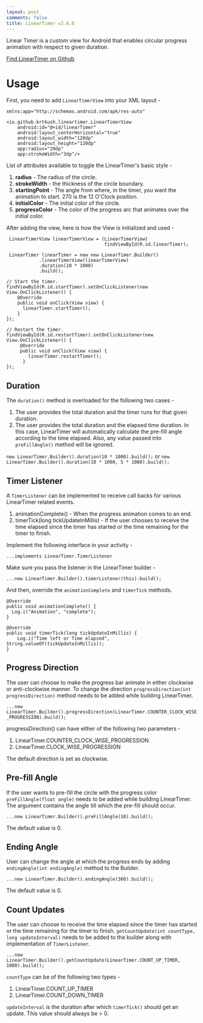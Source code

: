 ```yaml
---
layout: post
comments: false
title: LinearTimer v2.0.0
---
```


Linear Timer is a custom view for Android that enables circular progress animation with respect to given duration.

[Find LinearTimer on Github](https://github.com/krtkush/LinearTimer)

# Usage


First, you need to add `LinearTimerView` into your XML layout -

    xmlns:app="http://schemas.android.com/apk/res-auto"

    <io.github.krtkush.lineartimer.LinearTimerView
        android:id="@+id/linearTimer"
        android:layout_centerHorizontal="true"
        android:layout_width="120dp"
        android:layout_height="120dp"
        app:radius="20dp"
        app:strokeWidth="3dp"/>

List of attributes available to toggle the LinearTimer's basic style -

1. **radius** - The radius of the circle.
2. **strokeWidth** - the thickness of the circle boundary.
3. **startingPoint** - The angle from where, in the timer, you want the animation to start. 270 is the 12 O'Clock position.
4. **initialColor** - The initial color of the circle.
5. **progressColor** - The color of the progress arc that animates over the initial color.


After adding the view, here is how the View is initialized and used -

     LinearTimerView linearTimerView = (LinearTimerView)
                                        findViewById(R.id.linearTimer);

     LinearTimer linearTimer = new new LinearTimer.Builder()
                .linearTimerView(linearTimerView)
                .duration(10 * 1000)
                .build();

    // Start the timer.
    findViewById(R.id.startTimer).setOnClickListener(new View.OnClickListener() {
        @Override
        public void onClick(View view) {
          linearTimer.startTimer();
        }
    });

    // Restart the timer.
    findViewById(R.id.restartTimer).setOnClickListener(new View.OnClickListener() {
         @Override
         public void onClick(View view) {
            linearTimer.restartTimer();
          }
    });

## Duration

The `duration()` method is overloaded for the following two cases -

1. The user provides the total duration and the timer runs for that given duration.
2. The user provides the total duration and the elapsed time duration. In this case, LinearTimer will automatically calculate the pre-fill angle according to the time elapsed. Also, any value passed into `preFillAngle()` method will be ignored.


`new LinearTimer.Builder().duration(10 * 1000).build();` or `new LinearTimer.Builder().duration(10 * 1000, 5 * 1000).build();`

## Timer Listener

A `TimerListener` can be implemented to receive call backs for various LinearTimer related events.

1. animationComplete() - When the progress animation comes to an end.
2. timerTick(long tickUpdateInMillis) - If the user chooses to receive the time elapsed since the timer has started or the time remaining for the timer to finish.  

Implement the following interface in your activity -

`...implements LinearTimer.TimerListener`

Make sure you pass the listener in the LinearTimer builder -

`...new LinearTimer.Builder().timerListener(this).build();`

And then, override the `animationComplete` and `timerTick` methods.

    @Override
    public void animationComplete() {
      Log.i("Animation", "complete");
    }

    @Override
    public void timerTick(long tickUpdateInMillis) {
        Log.i("Time left or Time elapsed", String.valueOf(tickUpdateInMillis));
    }

## Progress Direction

The user can choose to make the progress bar animate in either clockwise or anti-clockwise manner. To change the direction `progressDirection(int progressDirection)` method needs to be added while building LinearTimer.

`...new LinearTimer.Builder().progressDirection(LinearTimer.COUNTER_CLOCK_WISE_PROGRESSION).build();`

progressDirection() can have either of the following two parameters -

1. LinearTimer.COUNTER_CLOCK_WISE_PROGRESSION
2. LinearTimer.CLOCK_WISE_PROGRESSION


The default direction is set as clockwise.

## Pre-fill Angle

If the user wants to pre-fill the circle with the progress color `preFillAngle(float angle)` needs to be added while building LinearTimer. The argument contains the angle till which the pre-fill should occur.

`...new LinearTimer.Builder().preFillAngle(10).build();`

The default value is 0.

## Ending Angle

User can change the angle at which the progress ends by adding `endingAngle(int endingAngle)` method to the Builder.

`...new LinearTimer.Builder().endingAngle(360).build();`

The default value is 0.

## Count Updates

The user can choose to receive the time elapsed since the timer has started or the time remaining for the timer to finish. `getCountUpdate(int countType, long updateInterval)` needs to be added to the builder along with implementation of `TimerListener`.

`...new LinearTimer.Builder().getCountUpdate(LinearTimer.COUNT_UP_TIMER, 1000).build();`

`countType` can be of the following two types -

1. LinearTimer.COUNT_UP_TIMER
2. LinearTimer.COUNT_DOWN_TIMER


`updateInterval` is the duration after which `timerTick()` should get an update. This value should always be > 0.
